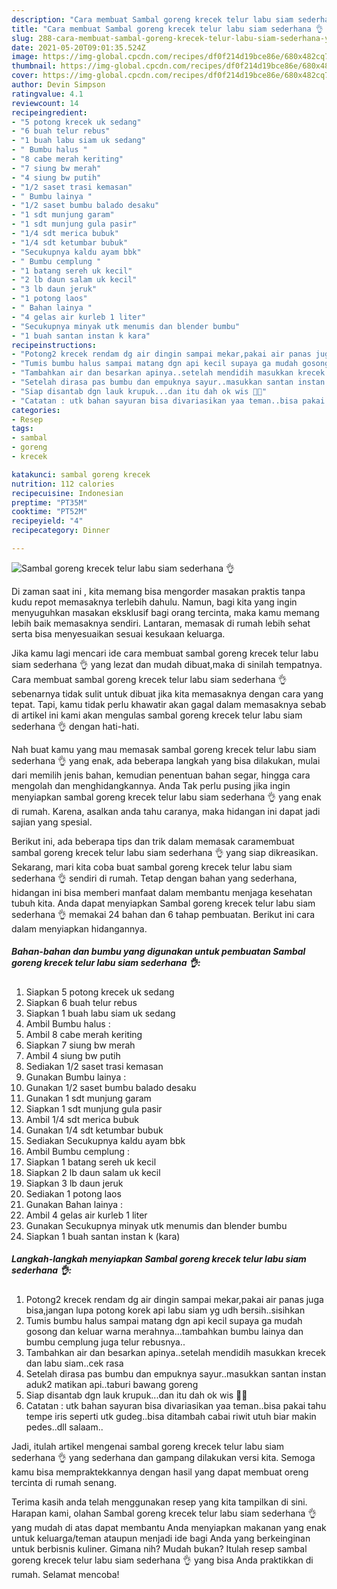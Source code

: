 ```yaml
---
description: "Cara membuat Sambal goreng krecek telur labu siam sederhana 👌 yang lezat Untuk Jualan"
title: "Cara membuat Sambal goreng krecek telur labu siam sederhana 👌 yang lezat Untuk Jualan"
slug: 288-cara-membuat-sambal-goreng-krecek-telur-labu-siam-sederhana-yang-lezat-untuk-jualan
date: 2021-05-20T09:01:35.524Z
image: https://img-global.cpcdn.com/recipes/df0f214d19bce86e/680x482cq70/sambal-goreng-krecek-telur-labu-siam-sederhana-👌-foto-resep-utama.jpg
thumbnail: https://img-global.cpcdn.com/recipes/df0f214d19bce86e/680x482cq70/sambal-goreng-krecek-telur-labu-siam-sederhana-👌-foto-resep-utama.jpg
cover: https://img-global.cpcdn.com/recipes/df0f214d19bce86e/680x482cq70/sambal-goreng-krecek-telur-labu-siam-sederhana-👌-foto-resep-utama.jpg
author: Devin Simpson
ratingvalue: 4.1
reviewcount: 14
recipeingredient:
- "5 potong krecek uk sedang"
- "6 buah telur rebus"
- "1 buah labu siam uk sedang"
- " Bumbu halus "
- "8 cabe merah keriting"
- "7 siung bw merah"
- "4 siung bw putih"
- "1/2 saset trasi kemasan"
- " Bumbu lainya "
- "1/2 saset bumbu balado desaku"
- "1 sdt munjung garam"
- "1 sdt munjung gula pasir"
- "1/4 sdt merica bubuk"
- "1/4 sdt ketumbar bubuk"
- "Secukupnya kaldu ayam bbk"
- " Bumbu cemplung "
- "1 batang sereh uk kecil"
- "2 lb daun salam uk kecil"
- "3 lb daun jeruk"
- "1 potong laos"
- " Bahan lainya "
- "4 gelas air kurleb 1 liter"
- "Secukupnya minyak utk menumis dan blender bumbu"
- "1 buah santan instan k kara"
recipeinstructions:
- "Potong2 krecek rendam dg air dingin sampai mekar,pakai air panas juga bisa,jangan lupa potong korek api labu siam yg udh bersih..sisihkan"
- "Tumis bumbu halus sampai matang dgn api kecil supaya ga mudah gosong dan keluar warna merahnya...tambahkan bumbu lainya dan bumbu cemplung juga telur rebusnya.."
- "Tambahkan air dan besarkan apinya..setelah mendidih masukkan krecek dan labu siam..cek rasa"
- "Setelah dirasa pas bumbu dan empuknya sayur..masukkan santan instan aduk2 matikan api..taburi bawang goreng"
- "Siap disantab dgn lauk krupuk...dan itu dah ok wis 🤭🤭"
- "Catatan : utk bahan sayuran bisa divariasikan yaa teman..bisa pakai tahu tempe iris seperti utk gudeg..bisa ditambah cabai riwit utuh biar makin pedes..dll salaam.."
categories:
- Resep
tags:
- sambal
- goreng
- krecek

katakunci: sambal goreng krecek 
nutrition: 112 calories
recipecuisine: Indonesian
preptime: "PT35M"
cooktime: "PT52M"
recipeyield: "4"
recipecategory: Dinner

---
```



![Sambal goreng krecek telur labu siam sederhana 👌](https://img-global.cpcdn.com/recipes/df0f214d19bce86e/680x482cq70/sambal-goreng-krecek-telur-labu-siam-sederhana-👌-foto-resep-utama.jpg)

Di zaman  saat ini , kita memang bisa mengorder masakan praktis tanpa kudu repot memasaknya terlebih dahulu. Namun, bagi kita yang ingin menyuguhkan masakan eksklusif bagi orang tercinta, maka kamu memang lebih baik memasaknya sendiri. Lantaran, memasak di rumah lebih sehat serta bisa menyesuaikan sesuai kesukaan keluarga.

Jika kamu lagi mencari ide cara membuat sambal goreng krecek telur labu siam sederhana 👌 yang lezat dan mudah dibuat,maka di sinilah tempatnya. Cara membuat sambal goreng krecek telur labu siam sederhana 👌  sebenarnya tidak sulit untuk dibuat jika kita memasaknya dengan cara yang tepat. Tapi, kamu tidak perlu khawatir akan gagal dalam memasaknya 
sebab di artikel ini kami akan mengulas sambal goreng krecek telur labu siam sederhana 👌 dengan hati-hati.  



Nah buat kamu yang mau memasak sambal goreng krecek telur labu siam sederhana 👌 yang enak, ada beberapa langkah yang bisa dilakukan, mulai dari memilih jenis bahan, kemudian penentuan bahan segar, hingga cara mengolah dan menghidangkannya. Anda Tak perlu pusing jika ingin menyiapkan sambal goreng krecek telur labu siam sederhana 👌 yang enak di rumah. Karena, asalkan anda  tahu caranya, maka hidangan ini dapat jadi sajian yang spesial.

Berikut ini, ada beberapa tips dan trik dalam memasak caramembuat sambal goreng krecek telur labu siam sederhana 👌 yang siap dikreasikan. Sekarang, mari kita coba buat sambal goreng krecek telur labu siam sederhana 👌 sendiri di rumah. Tetap dengan bahan yang sederhana, hidangan ini bisa memberi manfaat dalam membantu menjaga kesehatan tubuh kita. Anda dapat menyiapkan Sambal goreng krecek telur labu siam sederhana 👌 memakai 24 bahan dan 6 tahap pembuatan. Berikut ini cara dalam menyiapkan hidangannya.

<!--inarticleads1-->

##### Bahan-bahan dan bumbu yang digunakan untuk pembuatan Sambal goreng krecek telur labu siam sederhana 👌:

1. Siapkan 5 potong krecek uk sedang
1. Siapkan 6 buah telur rebus
1. Siapkan 1 buah labu siam uk sedang
1. Ambil  Bumbu halus :
1. Ambil 8 cabe merah keriting
1. Siapkan 7 siung bw merah
1. Ambil 4 siung bw putih
1. Sediakan 1/2 saset trasi kemasan
1. Gunakan  Bumbu lainya :
1. Gunakan 1/2 saset bumbu balado desaku
1. Gunakan 1 sdt munjung garam
1. Siapkan 1 sdt munjung gula pasir
1. Ambil 1/4 sdt merica bubuk
1. Gunakan 1/4 sdt ketumbar bubuk
1. Sediakan Secukupnya kaldu ayam bbk
1. Ambil  Bumbu cemplung :
1. Siapkan 1 batang sereh uk kecil
1. Siapkan 2 lb daun salam uk kecil
1. Siapkan 3 lb daun jeruk
1. Sediakan 1 potong laos
1. Gunakan  Bahan lainya :
1. Ambil 4 gelas air kurleb 1 liter
1. Gunakan Secukupnya minyak utk menumis dan blender bumbu
1. Siapkan 1 buah santan instan k (kara)




<!--inarticleads2-->

##### Langkah-langkah menyiapkan Sambal goreng krecek telur labu siam sederhana 👌:

1. Potong2 krecek rendam dg air dingin sampai mekar,pakai air panas juga bisa,jangan lupa potong korek api labu siam yg udh bersih..sisihkan
1. Tumis bumbu halus sampai matang dgn api kecil supaya ga mudah gosong dan keluar warna merahnya...tambahkan bumbu lainya dan bumbu cemplung juga telur rebusnya..
1. Tambahkan air dan besarkan apinya..setelah mendidih masukkan krecek dan labu siam..cek rasa
1. Setelah dirasa pas bumbu dan empuknya sayur..masukkan santan instan aduk2 matikan api..taburi bawang goreng
1. Siap disantab dgn lauk krupuk...dan itu dah ok wis 🤭🤭
1. Catatan : utk bahan sayuran bisa divariasikan yaa teman..bisa pakai tahu tempe iris seperti utk gudeg..bisa ditambah cabai riwit utuh biar makin pedes..dll salaam..




Jadi, itulah artikel mengenai  sambal goreng krecek telur labu siam sederhana 👌  yang sederhana dan gampang dilakukan versi kita. Semoga kamu bisa mempraktekkannya dengan hasil yang dapat membuat oreng tercinta di rumah senang. 

Terima kasih anda telah menggunakan resep yang kita tampilkan di sini. Harapan kami, olahan  Sambal goreng krecek telur labu siam sederhana 👌 yang mudah di atas dapat membantu Anda menyiapkan makanan yang enak untuk keluarga/teman ataupun menjadi ide bagi Anda yang berkeinginan untuk berbisnis kuliner. Gimana nih? Mudah bukan? Itulah resep sambal goreng krecek telur labu siam sederhana 👌 yang bisa Anda praktikkan di rumah. Selamat mencoba!

